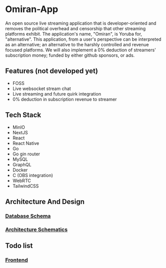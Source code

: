 # Omiran-App

An open source live streaming application that is developer-oriented and removes the political overhead and censorship that other streaming platforms exhibit. The application's name, "Omiran", is Yoruba for, "alternative". This application, from a user's perspective can be interpreted as an alternative; an alternative to the harshly controlled and revenue focused platforms. We will also implement a 0% deduction of streamers' subscription money; funded by either github sponsors, or ads.

## Features (not developed yet)

- FOSS
- Live websocket stream chat
- Live streaming and future quirk integration
- 0% deduction in subscription revenue to streamer

## Tech Stack

- MinIO 
- NextJS
- React
- React Native 
- Go 
- Go gin router
- MySQL
- GraphQL
- Docker
- C (OBS integration)
- WebRTC
- TailwindCSS

## Architecture And Design

### [Database Schema](https://github.com/Omiran-Organization/Omiran-App/blob/master/database-schema.md)

### [Architecture Schematics](https://github.com/Omiran-Organization/Omiran-App/tree/master/architecture-prototypes)

## Todo list

### [Frontend](frontend.md)
